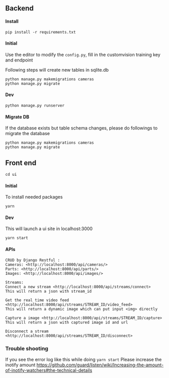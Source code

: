 ## Backend

#### Install

    pip install -r requirements.txt

#### Initial

Use the editor to modify the ```config.py```, fill in the customvision training key and endpoint

Following steps will create new tables in sqlite.db

    python manage.py makemigrations cameras
    python manage.py migrate

#### Dev

    python manage.py runserver


#### Migrate DB

If the database exists but table schema changes, please do followings to migrate the database

    python manage.py makemigrations cameras
    python manage.py migrate

## Front end

    cd ui

#### Initial

To install needed packages

    yarn

#### Dev

This will launch a ui site in localhost:3000

    yarn start


#### APIs

    CRUD by Django Restful :
    Cameras: <http://localhost:8000/api/cameras/>
    Parts: <http://localhost:8000/api/parts/>
    Images: <http://localhost:8000/api/images/>
    
    Streams:
    Connect a new stream <http://localhost:8000/api/streams/connect>
    This will return a json with stream_id

    Get the real time video feed <http://localhost:8000/api/streams/STREAM_ID/video_feed>
    This will return a dynamic image which can put input <img> directly

    Capture a image <http://localhost:8000/api/streams/STREAM_ID/capture>
    This will return a json with captured image id and url

    Disconnect a stream <http://localhost:8000/api/streams/STREAM_ID/disconnect>



### Trouble shooting

If you see the error log like this while doing ```yarn start```
Please increase the inotify amount
<https://github.com/guard/listen/wiki/Increasing-the-amount-of-inotify-watchers#the-technical-details>
